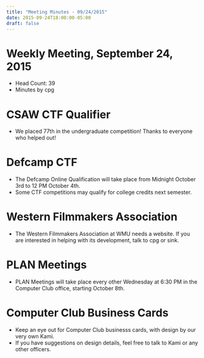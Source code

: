 ```yaml
---
title: "Meeting Minutes - 09/24/2015"
date: 2015-09-24T18:00:00-05:00
draft: false
---
```


# Weekly Meeting, September 24, 2015

- Head Count: 39
- Minutes by cpg

# CSAW CTF Qualifier

- We placed 77th in the undergraduate competition! Thanks to everyone who helped out!

# Defcamp CTF

- The Defcamp Online Qualification will take place from Midnight October 3rd to 12 PM October 4th.
- Some CTF competitions may qualify for college credits next semester.

# Western Filmmakers Association

- The Western Filmmakers Association at WMU needs a website. If you are interested in helping with its development, talk to cpg or sink.

# PLAN Meetings

- PLAN Meetings will take place every other Wednesday at 6:30 PM in the Computer Club office, starting October 8th.

# Computer Club Business Cards

- Keep an eye out for Computer Club businesss cards, with design by our very own Kami.
- If you have suggestions on design details, feel free to talk to Kami or any other officers.
